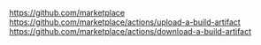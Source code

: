 https://github.com/marketplace
https://github.com/marketplace/actions/upload-a-build-artifact
https://github.com/marketplace/actions/download-a-build-artifact